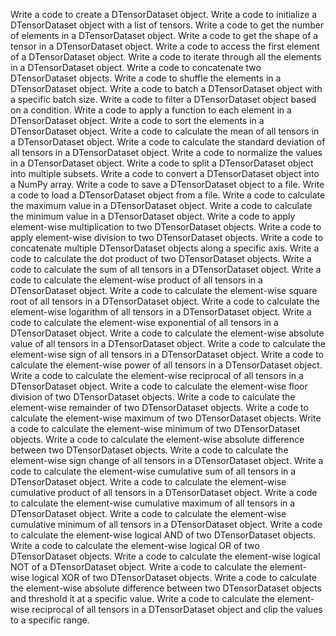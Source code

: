 Write a code to create a DTensorDataset object.
Write a code to initialize a DTensorDataset object with a list of tensors.
Write a code to get the number of elements in a DTensorDataset object.
Write a code to get the shape of a tensor in a DTensorDataset object.
Write a code to access the first element of a DTensorDataset object.
Write a code to iterate through all the elements in a DTensorDataset object.
Write a code to concatenate two DTensorDataset objects.
Write a code to shuffle the elements in a DTensorDataset object.
Write a code to batch a DTensorDataset object with a specific batch size.
Write a code to filter a DTensorDataset object based on a condition.
Write a code to apply a function to each element in a DTensorDataset object.
Write a code to sort the elements in a DTensorDataset object.
Write a code to calculate the mean of all tensors in a DTensorDataset object.
Write a code to calculate the standard deviation of all tensors in a DTensorDataset object.
Write a code to normalize the values in a DTensorDataset object.
Write a code to split a DTensorDataset object into multiple subsets.
Write a code to convert a DTensorDataset object into a NumPy array.
Write a code to save a DTensorDataset object to a file.
Write a code to load a DTensorDataset object from a file.
Write a code to calculate the maximum value in a DTensorDataset object.
Write a code to calculate the minimum value in a DTensorDataset object.
Write a code to apply element-wise multiplication to two DTensorDataset objects.
Write a code to apply element-wise division to two DTensorDataset objects.
Write a code to concatenate multiple DTensorDataset objects along a specific axis.
Write a code to calculate the dot product of two DTensorDataset objects.
Write a code to calculate the sum of all tensors in a DTensorDataset object.
Write a code to calculate the element-wise product of all tensors in a DTensorDataset object.
Write a code to calculate the element-wise square root of all tensors in a DTensorDataset object.
Write a code to calculate the element-wise logarithm of all tensors in a DTensorDataset object.
Write a code to calculate the element-wise exponential of all tensors in a DTensorDataset object.
Write a code to calculate the element-wise absolute value of all tensors in a DTensorDataset object.
Write a code to calculate the element-wise sign of all tensors in a DTensorDataset object.
Write a code to calculate the element-wise power of all tensors in a DTensorDataset object.
Write a code to calculate the element-wise reciprocal of all tensors in a DTensorDataset object.
Write a code to calculate the element-wise floor division of two DTensorDataset objects.
Write a code to calculate the element-wise remainder of two DTensorDataset objects.
Write a code to calculate the element-wise maximum of two DTensorDataset objects.
Write a code to calculate the element-wise minimum of two DTensorDataset objects.
Write a code to calculate the element-wise absolute difference between two DTensorDataset objects.
Write a code to calculate the element-wise sign change of all tensors in a DTensorDataset object.
Write a code to calculate the element-wise cumulative sum of all tensors in a DTensorDataset object.
Write a code to calculate the element-wise cumulative product of all tensors in a DTensorDataset object.
Write a code to calculate the element-wise cumulative maximum of all tensors in a DTensorDataset object.
Write a code to calculate the element-wise cumulative minimum of all tensors in a DTensorDataset object.
Write a code to calculate the element-wise logical AND of two DTensorDataset objects.
Write a code to calculate the element-wise logical OR of two DTensorDataset objects.
Write a code to calculate the element-wise logical NOT of a DTensorDataset object.
Write a code to calculate the element-wise logical XOR of two DTensorDataset objects.
Write a code to calculate the element-wise absolute difference between two DTensorDataset objects and threshold it at a specific value.
Write a code to calculate the element-wise reciprocal of all tensors in a DTensorDataset object and clip the values to a specific range.